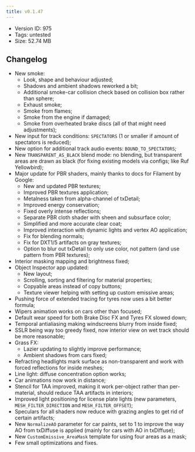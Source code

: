 ```yaml
---
title: v0.1.47
---
```


*   Version ID: 975
*   Tags: untested
*   Size: 52.74 MB

## Changelog

*   New smoke:
    *   Look, shape and behaviour adjusted;
    *   Shadows and ambient shadows reworked a bit;
    *   Additional smoke-car collision check based on collision box rather than sphere;
    *   Exhaust smoke;
    *   Smoke from flames;
    *   Smoke from the engine if damaged;
    *   Smoke from overheated brake discs (all of that might need adjustments);
*   New input for track conditions: `SPECTATORS` (1 or smaller if amount of spectators is reduced);
*   New option for additional track audio events: `BOUND_TO_SPECTATORS`;
*   New `TRANSPARENT_AS_BLACK` blend mode: no blending, but transparent areas are drawn as black (for fixing existing models via configs; like Ruf Yellowbird);
*   Major update for PBR shaders, mainly thanks to docs for Filament by Google:
    *   New and updated PBR textures;
    *   Improved PBR textures application;
    *   Metalness taken from alpha-channel of txDetail;
    *   Improved energy conservation;
    *   Fixed overly intense reflections;
    *   Separate PBR cloth shader with sheen and subsurface color;
    *   Simplified and more accurate clear coat;
    *   Improved interaction with dynamic lights and vertex AO application;
    *   Fix for blending normals;
    *   Fix for DXT1/5 artifacts on gray textures;
    *   Option to blur out txDetail to only use color, not pattern (and use pattern from PBR textures);
*   Interior masking mapping and brightness fixed;
*   Object Inspector app updated:
    *   New layout;
    *   Scrolling, sorting and filtering for material properties;
    *   Copyable areas instead of copy buttons;
    *   Texture viewer helping with setting up custom emissive areas;
*   Pushing force of extended tracing for tyres now uses a bit better formula;
*   Wipers animation works on cars other than focused;
*   Default wear speed for both Brake Disc FX and Tyres FX slowed down;
*   Temporal antialiasing making windscreens blurry from inside fixed;
*   SSLR being way too greedy fixed, now interior view on wet track should be more reasonable;
*   Grass FX:
    *   Lazier updating to slightly improve performance;
    *   Ambient shadows from cars fixed;
*   Refracting headlights mark surface as non-transparent and work with forced reflections for inside meshes;
*   Line light: diffuse concentration option works;
*   Car animations now work in distance;
*   Stencil for TAA improved, making it work per-object rather than per-material, should reduce TAA artifacts in interiors;
*   Improved light positioning for license plate lights (new parameters, `MESH_FILTER_DIRECTION` and `MESH_FILTER_OFFSET`);
*   Speculars for all shaders now reduce with grazing angles to get rid of certain artifacts;
*   New `NormalizeAO` parameter for car paints, set to 1 to improve the way AO from txDiffuse is applied (mainly for cars with AO in txDiffuse);
*   New `CustomEmissive_AreaMask` template for using four areas as a mask;
*   Few small optimizations and fixes.

